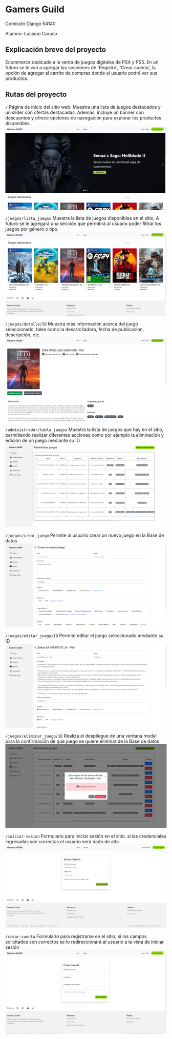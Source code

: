 # Gamers Guild

Comisión Django 54140

Alumno: Luciano Caruso

## Explicación breve del proyecto
Ecommerce dedicado a la venta de juegos digitales de PS4 y PS5. En un futuro se le van a agregar las secciones de 'Registro', 'Crear cuenta', la opción de agregar al carrito de compras donde el usuario podrá ver sus productos. 

## Rutas del proyecto

`/`
Página de inicio del sitio web. Muestra una lista de juegos destacados y un slider con ofertas destacadas. Además, incluye un banner con descuentos y ofrece opciones de navegación para explorar los productos disponibles.
![Página de inicio de Gamers Guild](/capturas_sitio/inicio.png)

`/juegos/lista_juegos`
Muestra la lista de juegos disponibles en el sitio. A futuro se le agregará una sección que permitirá al usuario poder filtrar los juegos por género o tipo.
![Lista de juegos](/capturas_sitio/lista_juegos.png)

`/juegos/detalle/ID`
Muestra más información acerca del juego seleccionado, tales como la desarrolladora, fecha de publicación, descripción, etc.
![Detalle de un juego](/capturas_sitio/detalle.png)

`/administrador/tabla_juegos`
Muestra la lista de juegos que hay en el sitio, permitiendo realizar diferentes acciones como por ejemplo la eliminación y edición de un juego mediante su ID
![Panel de administración](/capturas_sitio/panel_admin.png)

`/juegos/crear_juego`
Permite al usuario crear un nuevo juego en la Base de datos
![Crear un juego](/capturas_sitio/crear_juego.png)

`/juegos/editar_juego/ID`
Permite editar el juego seleccionado mediante su ID
![Editar un juego](/capturas_sitio/editar_juego.png)

`/juegos/eliminar_juego/ID`
Realiza el despliegue de una ventana modal para la confirmación de que juego se quiere eliminar de la Base de datos 
![Eliminar un juego](/capturas_sitio/eliminar_juego.png)

`/iniciar-sesion`
Formulario para iniciar sesión en el sitio, si las credenciales ingresadas son correctas el usuario será dado de alta 
![Formulario de iniciar sesión](/capturas_sitio/iniciar-sesion.png)

`/crear-cuenta`
Formulario para registrarse en el sitio, si los campos solicitados son correctos se lo redireccionará al usuario a la vista de iniciar sesión
![Formulario para crear una nueva cuenta](/capturas_sitio/crear.cuenta.png)
